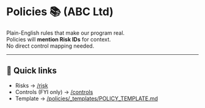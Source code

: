 # Policies 📚 (ABC Ltd)

Plain-English rules that make our program real.  
Policies will **mention Risk IDs** for context.  
No direct control mapping needed.

---

## 🔗 Quick links
- Risks → [/risk](../risk)
- Controls (FYI only) → [/controls](../risk/controls)
- Template → [/policies/_templates/POLICY_TEMPLATE.md](./_templates/POLICY_TEMPLATE.md)
